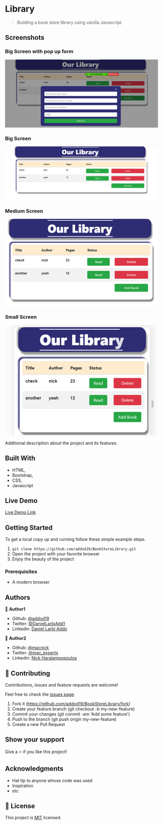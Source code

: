 # Library

> Building a book store library using vanilla Javascript.

## Screenshots

### Big Screen with pop up form
<img src="assets/images/main.PNG" alt="SCREEN with pop up form" >

### Big Screen
<img src="assets/images/bigS.PNG" alt="big screen" >

### Medium Screen
<img src="assets/images/mdS.PNG" alt="medium screen" >

### Small Screen
<img src="assets/images/smS.PNG" alt="small screen">


Additional description about the project and its features.

## Built With

- HTML,
- Bootstrap,
- CSS,
- Javascript

## Live Demo

[Live Demo Link](https://raw.githack.com/addod19/BookStoreLibrary/library/index.html)


## Getting Started

To get a local copy up and running follow these simple example steps.

1. ``` git clone https://github.com/addod19/BookStoreLibrary.git ```
2. Open the project with your favorite browser
3. Enjoy the beauty of the project

### Prerequisites

- A modern browser

## Authors

👤 **Author1**

- Github: [@addod19](https://github.com/addod19)
- Twitter: [@DanielLarbiAdd1](https://twitter.com/DanielLarbiAdd1)
- Linkedin: [Daniel Larbi Addo](https://linkedin.com/in/daniel-larbi-addo-9738b0128/)

👤 **Author2**

- Github: [@macnick](https://github.com/macnick)
- Twitter: [@mac_experts](https://twitter.com/mac_experts)
- Linkedin: [Nick Haralampopoulos](https://www.linkedin.com/in/nick-haralampopoulos-26a55412a/)
## 🤝 Contributing

Contributions, issues and feature requests are welcome!

Feel free to check the [issues page](https://github.com/addod19/BookStoreLibrary/issues).


1. Fork it (https://github.com/addod19/BookStoreLibrary/fork)
2. Create your feature branch (git checkout -b my-new-feature)
3. Commit your changes (git commit -am 'Add some feature')
4. Push to the branch (git push origin my-new-feature)
5. Create a new Pull Request

## Show your support

Give a ⭐️ if you like this project!

## Acknowledgments

- Hat tip to anyone whose code was used
- Inspiration
- etc

## 📝 License

This project is [MIT](lic.url) licensed.
